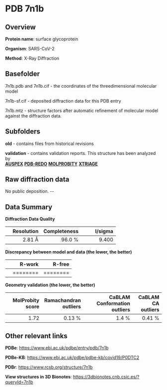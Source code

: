 # PDB 7n1b

## Overview

**Protein name**: surface glycoprotein

**Organism**: SARS-CoV-2

**Method**: X-Ray Diffraction



## Basefolder

7n1b.pdb and 7n1b.cif - the coordinates of the threedimensional molecular model

7n1b-sf.cif - deposited diffraction data for this PDB entry

7n1b.mtz - structure factors after automatic refinement of molecular model against the diffraction data.

## Subfolders



**old** - contains files from historical revisions

**validation** - contains validation reports. This structure has been analyzed by <br>[**AUSPEX**](https://github.com/thorn-lab/coronavirus_structural_task_force/tree/master/pdb/surface_glycoprotein/SARS-CoV-2/7n1b/validation/auspex) [**PDB-REDO**](https://github.com/thorn-lab/coronavirus_structural_task_force/tree/master/pdb/surface_glycoprotein/SARS-CoV-2/7n1b/validation/pdb-redo) [**MOLPROBITY**](https://github.com/thorn-lab/coronavirus_structural_task_force/tree/master/pdb/surface_glycoprotein/SARS-CoV-2/7n1b/validation/molprobity) [**XTRIAGE**](https://github.com/thorn-lab/coronavirus_structural_task_force/blob/master/pdb/surface_glycoprotein/SARS-CoV-2/7n1b/validation/Xtriage_output.log)   



## Raw diffraction data

No public deposition. --<br> 

## Data Summary
**Diffraction Data Quality**

|   | Resolution | Completeness| I/sigma |
|---|-------------:|----------------:|--------------:|
|   |2.81 Å|96.0  %|<img width=50/>9.400|

**Discrepancy between model and data (the lower, the better)**

|   | **R-work**| **R-free**   
|---|-------------:|----------------:|           
||========|========|

**Geometry validation (the lower, the better)**

|   |**MolProbity<br>score**| **Ramachandran<br>outliers** | **CaBLAM<br>Conformation outliers** | **CaBLAM<br>CA outliers** |
|---|-------------:|----------------:|----------------:|----------------:|
||  1.72|  0.13 %|1.4 %|0.41 %|

 

 



## Other relevant links 
**PDBe**:  https://www.ebi.ac.uk/pdbe/entry/pdb/7n1b

**PDBe-KB**: https://www.ebi.ac.uk/pdbe/pdbe-kb/covid19/P0DTC2 
 
**PDBr**: https://www.rcsb.org/structure/7n1b 

**View structures in 3D Bionotes**: https://3dbionotes.cnb.csic.es/?queryId=7n1b

